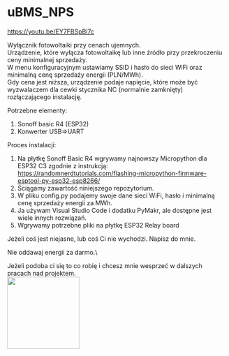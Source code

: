 # uBMS_NPS

https://youtu.be/EY7FBSpBl7c

Wyłącznik fotowoltaiki przy cenach ujemnych.\
Urządzenie, które wyłącza fotowoltaikę lub inne źródło przy przekroczeniu ceny minimalnej sprzedaży.\
W menu konfiguracyjnym ustawiamy SSID i hasło do sieci WiFi oraz minimalną cenę sprzedaży energii (PLN/MWh).\
Gdy cena jest niższa, urządzenie podaje napięcie, które może być wyzwalaczem dla cewki stycznika NC (normalnie zamknięty) rozłączającego instalację.

Potrzebne elementy:
1. Sonoff basic R4 (ESP32)
2. Konwerter USB=>UART

Proces instalacji:
  1. Na płytkę Sonoff Basic R4 wgrywamy najnowszy Micropython dla ESP32 C3 zgodnie z instrukcją:\
     https://randomnerdtutorials.com/flashing-micropython-firmware-esptool-py-esp32-esp8266/
  2. Ściągamy zawartość niniejszego repozytorium.
  3. W pliku config.py podajemy swoje dane sieci WiFi, hasło i minimalną cenę sprzedaży energii za MWh.
  4. Ja używam Visual Studio Code i dodatku PyMakr, ale dostępne jest wiele innych rozwiązań.
  5. Wgrywamy potrzebne pliki na płytkę ESP32 Relay board

Jeżeli coś jest niejasne, lub coś Ci nie wychodzi. Napisz do mnie.

Nie oddawaj energii za darmo.\

Jeżeli podoba ci się to co robię i chcesz mnie wesprzeć w dalszych pracach nad projektem.\
<a href="https://suppi.pl/gibzwein" target="_blank"><img width="165" src="https://suppi.pl/api/widget/button.svg?fill=6457FD&textColor=ffffff"/></a>
